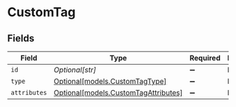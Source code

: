 # CustomTag


## Fields

| Field                                                                    | Type                                                                     | Required                                                                 | Description                                                              |
| ------------------------------------------------------------------------ | ------------------------------------------------------------------------ | ------------------------------------------------------------------------ | ------------------------------------------------------------------------ |
| `id`                                                                     | *Optional[str]*                                                          | :heavy_minus_sign:                                                       | N/A                                                                      |
| `type`                                                                   | [Optional[models.CustomTagType]](../models/customtagtype.md)             | :heavy_minus_sign:                                                       | N/A                                                                      |
| `attributes`                                                             | [Optional[models.CustomTagAttributes]](../models/customtagattributes.md) | :heavy_minus_sign:                                                       | N/A                                                                      |
